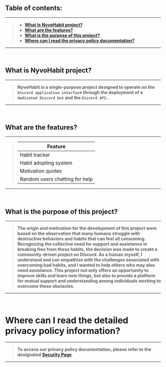 ## Table of contents:
---
> -  [**What Is NyvoHabit project?**](#what-is-nyvohabit-project)
> -  [**What are the features?**](#what-are-the-features)
> -  [**What is the purpose of this project?**](#what-is-the-purpose-of-this-project)
> -  [**Where can I read the privacy policy documentation?**](#where-can-i-read-the-detailed-privacy-policy-information)
---


<br>


## What is NyvoHabit project?
---
 > **NyvoHabit is a single-purpose project designed to operate on the ```Discord application interfac```e through the deployment of a ```dedicated Discord bot``` and the ```Discord API```..**
---

<br>

## What are the features?
---
 > | Feature |
 > | ------- |
 > | Habit tracker | 
 > | Habit adopting system |
 > | Motivation quotes |
 > | Random users chatting for help |
---


<br>


## What is the purpose of this project?
---
> **The origin and motivation for the development of this project were based on the observation that many humans struggle with destructive behaviors and habits that can feel all
> consuming. Recognizing the collective need for support and assistance in breaking free from these habits, the decision was made to create a community-driven project on Discord. As a 
> human myself, I understand and can empathize with the challenges associated with overcoming bad habits, and I wanted to help others who may also need assistance. This project not only
> offers an opportunity to improve skills and learn new things, but also to provide a platform for mutual support and understanding among individuals working to overcome these
> obstacles.**
---


<br>


# Where can I read the detailed privacy policy information?
---
> **To access our privacy policy documentation, please refer to the designated [**Security Page**](https://github.com/KhodeNima/NyvoHabit/security/policy)**.
---

<br>

